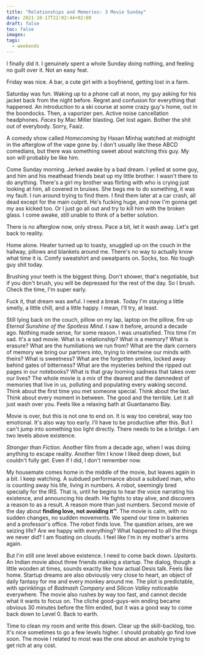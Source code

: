 ```yaml
---
title: "Relationships and Memories: 3 Movie Sunday"
date: 2021-10-17T22:02:44+02:00
draft: false
toc: false
images:
tags: 
  - weekends
---
```


I finally did it. I genuinely spent a whole Sunday doing nothing, and feeling no guilt over it. Not an easy feat.

Friday was nice. A bar, a cute girl with a boyfriend, getting lost in a farm.

Saturday was fun. Waking up to a phone call at noon, my guy asking for his jacket back from the night before. Regret and confusion for everything that  happened. An introduction to a ski course at some crazy guy's home, out in the boondocks. Then, a vaporizer pen. Active noise cancellation headphones. *Faces* by Mac Miller blasting. Get lost again. Bother the shit out of everybody. Sorry, Faaiz.

A comedy show called *Homecoming* by Hasan Minhaj watched at midnight in the afterglow of the vape gone by. I don't usually like these ABCD comedians, but there was something sweet about watching this guy. My son will probably be like him.

Come Sunday morning. Jerked awake by a bad dream. I yelled at some guy, and him and his meathead friends beat up my little brother. I wasn't there to do anything. There's a girl my brother was flirting with who is crying just looking at him, all covered in bruises. She begs me to do something, it was my fault. I run around trying to find them. I find them later at a car crash, all dead except for the main culprit. He's fucking huge, and now I'm gonna get my ass kicked too. Or I just go all out and try to kill him with the broken glass. I come awake, still unable to think of a better solution.

There is no afterglow now, only stress. Pace a bit, let it wash away. Let's get back to reality.

Home alone. Heater turned up to toasty, snuggled up on the couch in the hallway, pillows and blankets around me. There's no way to actually know what time it is. Comfy sweatshirt and sweatpants on. Socks, too. No tough guy shit today.

Brushing your teeth is the biggest thing. Don't shower, that's negotiable, but if you don't brush, you will be depressed for the rest of the day. So I brush. Check the time, I'm super early.

Fuck it, that dream was awful. I need a break. Today I'm staying a little smelly, a little chill, and a little happy. I mean, I'll try, at least.

Still lying back on the couch, pillow on my lap, laptop on the pillow, fire up *Eternal Sunshine of the Spotless Mind*. I saw it before, around a decade ago. Nothing made sense, for some reason. I was unsatisfied. This time I'm sad. It's a sad movie. What is a relationship? What is a memory? What is erasure? What are the humiliations we run from? What are the dark corners of memory we bring our partners into, trying to intertwine our minds with theirs? What is sweetness? What are the forgotten smiles, locked away behind gates of bitterness? What are the mysteries behind the ripped out pages in our notebooks? What is that gray looming sadness that takes over our lives? The whole movie is a mix of the dearest and the damnedest of memories that live in us, polluting and populating every waking second. Think about the first time you met someone special. Think about the last. Think about every moment in between. The good and the terrible. Let it all just wash over you. Feels like a relaxing bath at Guantanamo Bay.

Movie is over, but this is not one to end on. It is way too cerebral, way too emotional. It's also way too early. I'll have to be productive after this. But I can't jump into something too light directly. There needs to be a bridge. I am two levels above existence.

*Stranger than Fiction*. Another film from a decade ago, when I was doing anything to escape reality. Another film I know I liked deep down, but couldn't fully get. Even if I did, I don't remember now.

My housemate comes home in the middle of the movie, but leaves again in a bit. I keep watching. A subdued performance about a subdued man, who is counting away his life, living in numbers. A robot, seemingly bred specially for the IRS. That is, until he begins to hear the voice narrating his existence, and announcing his death. He fights to stay alive, and discovers a reason to as a result. A reason more than just numbers. Second movie of the day about **finding love, not avoiding it™**. The movie is calm, with no sudden changes, no sudden movements. We spend our time in bakeries and a professor's office. The robot finds love. The question arises, are we seizing life? Are we happy with everything? What happened to all the things we never did? I am floating on clouds. I feel like I'm in my mother's arms again.

But I'm still one level above existence. I need to come back down. *Upstarts*. An Indian movie about three friends making a startup. The dialog, though a little wooden at times, sounds exactly like how actual Desis talk. Feels like home. Startup dreams are also obviously very close to heart, an object of daily fantasy for me and every monkey around me. The plot is predictable, with sprinklings of *Badmash Company* and *Silicon Valley* noticeable everywhere. The movie also rushes by way too fast, and cannot decide what it wants to focus on. The cliché good-guys-win ending became obvious 30 minutes before the film ended, but it was a good way to come back down to Level 0. Back to earth.

Time to clean my room and write this down. Clear up the skill-backlog, too. It's nice sometimes to go a few levels higher. I should probably go find love soon. The movie I related to most was the one about an asshole trying to get rich at any cost.